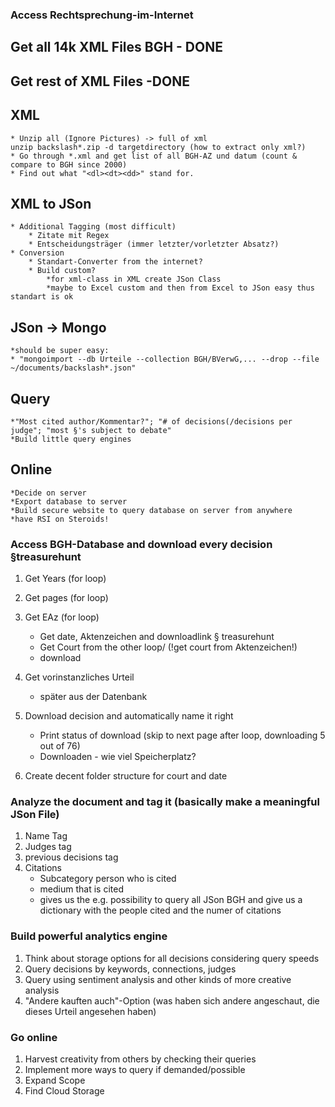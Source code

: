### Access Rechtsprechung-im-Internet
## Get all 14k XML Files BGH - DONE
## Get rest of XML Files -DONE
## XML
	* Unzip all (Ignore Pictures) -> full of xml
	unzip backslash*.zip -d targetdirectory (how to extract only xml?)
	* Go through *.xml and get list of all BGH-AZ und datum (count & compare to BGH since 2000)
	* Find out what "<dl><dt><dd>" stand for. 
## XML to JSon
	* Additional Tagging (most difficult)
		* Zitate mit Regex 
		* Entscheidungsträger (immer letzter/vorletzter Absatz?)
	* Conversion
		* Standart-Converter from the internet?
		* Build custom?
			*for xml-class in XML create JSon Class
			*maybe to Excel custom and then from Excel to JSon easy thus standart is ok
## JSon -> Mongo 
	*should be super easy:
	* "mongoimport --db Urteile --collection BGH/BVerwG,... --drop --file ~/documents/backslash*.json"
## Query
	*"Most cited author/Kommentar?"; "# of decisions(/decisions per judge"; "most §'s subject to debate"
	*Build little query engines
## Online
	*Decide on server
	*Export database to server
	*Build secure website to query database on server from anywhere
	*have RSI on Steroids!


### Access BGH-Database and download every decision §treasurehunt
1. Get Years (for loop)  
2. Get pages (for loop)  
3. Get EAz (for loop) 
	 * Get date, Aktenzeichen and downloadlink § treasurehunt
	 * Get Court from the other loop/ (!get court from Aktenzeichen!) 
	 * download 
4. Get vorinstanzliches Urteil 
	* später aus der Datenbank

3. Download decision and automatically name it right
	* Print status of download (skip to next page after loop, downloading 5 out of 76)
	* Downloaden - wie viel Speicherplatz?
4. Create decent folder structure for court and date

### Analyze the document and tag it (basically make a meaningful JSon File)
1. Name Tag
2. Judges tag
3. previous decisions tag
3. Citations
	* Subcategory person who is cited
	* medium that is cited
	* gives us the e.g. possibility to query all JSon BGH and give us a dictionary with the people cited and the numer of citations


### Build powerful analytics engine
1. Think about storage options for all decisions considering query speeds
2. Query decisions by keywords, connections, judges
3. Query using sentiment analysis and other kinds of more creative analysis
4. "Andere kauften auch"-Option (was haben sich andere angeschaut, die dieses Urteil angesehen haben)

### Go online
1. Harvest creativity from others by checking their queries
2. Implement more ways to query if demanded/possible
3. Expand Scope
4. Find Cloud Storage


